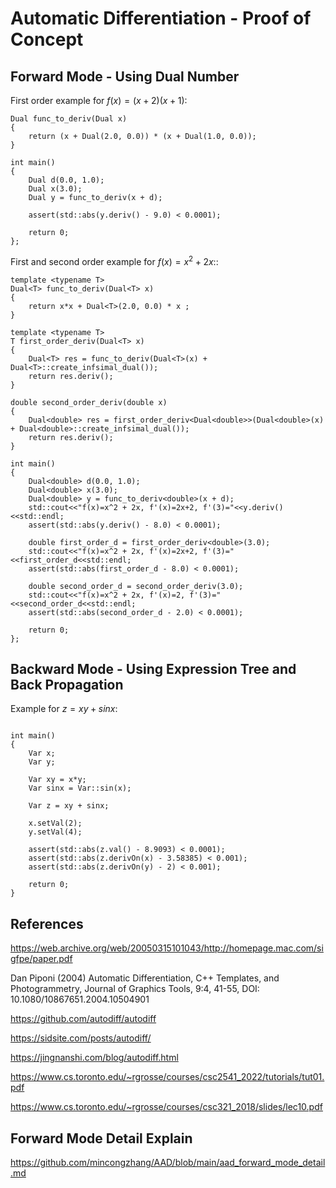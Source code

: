 # Automatic Differentiation - Proof of Concept

## Forward Mode - Using Dual Number

First order example for $f(x)=(x+2)(x+1)$:

```
Dual func_to_deriv(Dual x)
{
    return (x + Dual(2.0, 0.0)) * (x + Dual(1.0, 0.0));
}

int main()
{
    Dual d(0.0, 1.0);
    Dual x(3.0);
    Dual y = func_to_deriv(x + d);
    
    assert(std::abs(y.deriv() - 9.0) < 0.0001);
    
    return 0;
};
```

First and second order example for $f(x)=x^2 + 2x$::

```
template <typename T>
Dual<T> func_to_deriv(Dual<T> x)
{
    return x*x + Dual<T>(2.0, 0.0) * x ;
}

template <typename T>
T first_order_deriv(Dual<T> x)
{
    Dual<T> res = func_to_deriv(Dual<T>(x) + Dual<T>::create_infsimal_dual());
    return res.deriv();
}

double second_order_deriv(double x)
{
    Dual<double> res = first_order_deriv<Dual<double>>(Dual<double>(x) + Dual<double>::create_infsimal_dual());
    return res.deriv();
}

int main()
{
    Dual<double> d(0.0, 1.0);
    Dual<double> x(3.0);
    Dual<double> y = func_to_deriv<double>(x + d);
    std::cout<<"f(x)=x^2 + 2x, f'(x)=2x+2, f'(3)="<<y.deriv()<<std::endl;   
    assert(std::abs(y.deriv() - 8.0) < 0.0001);
    
    double first_order_d = first_order_deriv<double>(3.0);
    std::cout<<"f(x)=x^2 + 2x, f'(x)=2x+2, f'(3)="<<first_order_d<<std::endl;   
    assert(std::abs(first_order_d - 8.0) < 0.0001);
    
    double second_order_d = second_order_deriv(3.0);
    std::cout<<"f(x)=x^2 + 2x, f'(x)=2, f'(3)="<<second_order_d<<std::endl;   
    assert(std::abs(second_order_d - 2.0) < 0.0001);
    
    return 0;
};
```

## Backward Mode - Using Expression Tree and Back Propagation

Example for $z = xy + sinx$:
```

int main()
{
    Var x;
    Var y;
    
    Var xy = x*y;
    Var sinx = Var::sin(x);
    
    Var z = xy + sinx;
    
    x.setVal(2);
    y.setVal(4);
    
    assert(std::abs(z.val() - 8.9093) < 0.0001);
    assert(std::abs(z.derivOn(x) - 3.58385) < 0.001);
    assert(std::abs(z.derivOn(y) - 2) < 0.001);

    return 0;
}
```

## References

https://web.archive.org/web/20050315101043/http://homepage.mac.com/sigfpe/paper.pdf

Dan Piponi (2004) Automatic Differentiation, C++ Templates, and Photogrammetry, Journal of Graphics Tools, 9:4, 41-55, DOI: 10.1080/10867651.2004.10504901

https://github.com/autodiff/autodiff

https://sidsite.com/posts/autodiff/

https://jingnanshi.com/blog/autodiff.html

https://www.cs.toronto.edu/~rgrosse/courses/csc2541_2022/tutorials/tut01.pdf

https://www.cs.toronto.edu/~rgrosse/courses/csc321_2018/slides/lec10.pdf

## Forward Mode Detail Explain

https://github.com/mincongzhang/AAD/blob/main/aad_forward_mode_detail.md
